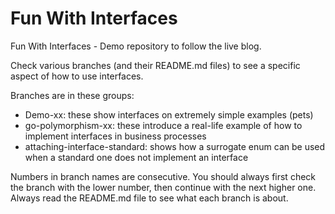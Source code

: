 # Fun With Interfaces

Fun With Interfaces - Demo repository to follow the live blog.

Check various branches (and their README.md files) to see a specific aspect of how to use interfaces.

Branches are in these groups:
* Demo-xx: these show interfaces on extremely simple examples (pets)
* go-polymorphism-xx: these introduce a real-life example of how to implement interfaces in business processes
* attaching-interface-standard: shows how a surrogate enum can be used when a standard one does not implement an interface

Numbers in branch names are consecutive. You should always first check the branch with the lower number, then continue with the next higher one. Always read the README.md file to see what each branch is about.
